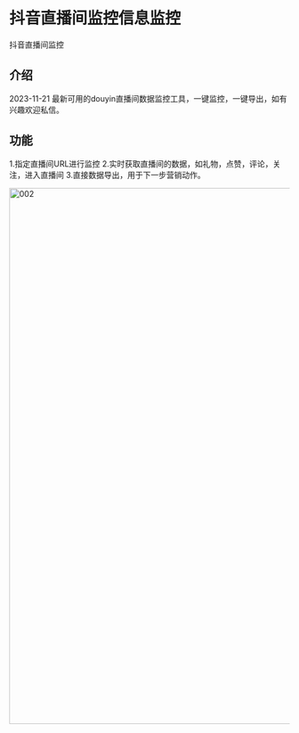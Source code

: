 # 抖音直播间监控信息监控
抖音直播间监控

## 介绍
2023-11-21   最新可用的douyin直播间数据监控工具，一键监控，一键导出，如有兴趣欢迎私信。


## 功能 
1.指定直播间URL进行监控
2.实时获取直播间的数据，如礼物，点赞，评论，关注，进入直播间
3.直接数据导出，用于下一步营销动作。

<img width="963" alt="002" src="https://github.com/juzhesys/douyin_livedata/assets/151597488/010864dd-dd41-46ba-a749-614fab855e67">
